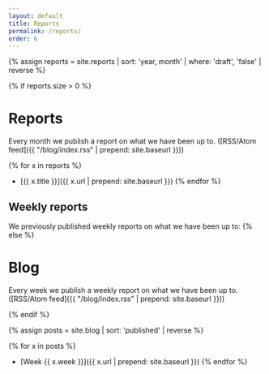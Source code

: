 ```yaml
---
layout: default
title: Reports
permalink: /reports/
order: 6
---
```


{% assign reports = site.reports | sort: 'year, month' | where: 'draft', 'false' | reverse %}

{% if reports.size > 0 %}

# Reports
Every month we publish a report on what we have been up to. ([RSS/Atom feed]({{ "/blog/index.rss" | prepend: site.baseurl }}))

{% for x in reports %}
* [{{ x.title }}]({{ x.url | prepend: site.baseurl }})
{% endfor %}

## Weekly reports

We previously published weekly reports on what we have been up to:
{% else %}

# Blog

Every week we publish a weekly report on what we have been up to. ([RSS/Atom feed]({{ "/blog/index.rss" | prepend: site.baseurl }}))

{% endif %}

{% assign posts = site.blog | sort: 'published' | reverse %}

{% for x in posts %}
* [Week {{ x.week }}]({{ x.url | prepend: site.baseurl }})
{% endfor %}
